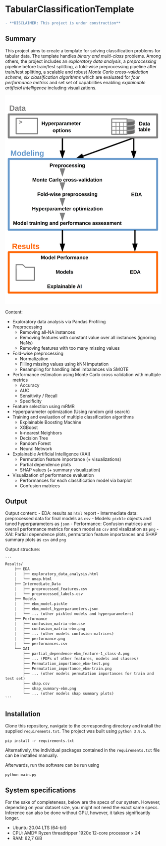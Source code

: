 # TabularClassificationTemplate

```diff
- **DISCLAIMER: This project is under construction**
```

## Summary
This project aims to create a template for solving classification problems for tabular data.
The template handles *binary and multi-class* problems. Among others, the project includes an *exploratory data analysis*, a *preprocessing* pipeline before train/test splitting, a fold-wise preprocessing pipeline after train/test splitting, a scalable and robust *Monte Carlo cross-validation scheme*, *six classification algorithms* which are evaluated for *four performance metrics* and set set of capabilities enabling *explainable artificial intelligence* including visualizations.

<img src="Assets/tct_flow_simple.png" alt="Workflow diagram" width="600"/>

Content:

- Exploratory data analysis via Pandas Profiling
- Preprocessing
    - Removing all-NA instances
    - Removing features with constant value over all instances (ignoring NaNs)
    - Removing features with too many missing values
- Fold-wise preprocessing
    - Normalization
    - Filling missing values using kNN imputation
    - Resampling for handling label imbalances via SMOTE
- Performance estimation using Monte Carlo cross validation with multiple metrics
    - Accuracy
    - AUC
    - Sensitivity / Recall
    - Specificity
- Feature selection using mRMR
- Hyperparameter optimization (Using random grid search)
- Training and evaluation of multiple classification algorithms
    - Explainable Boosting Machine
    - XGBoost
    - k-nearest Neighbors
    - Decision Tree
    - Random Forest
    - Neural Network
- Explainable Artificial Intelligence (XAI)
    - Permutation feature importance (+ visualizations)
    - Partial dependence plots
    - SHAP values (+ summary visualization)
- Visualization of performance evaluation
    - Performances for each classification model via barplot
    - Confusion matrices

## Output
Output content:
    - EDA: results as `html` report
    - Intermediate data: preprocessed data for final models as `csv`
    - Models: `pickle` objects and tuned hyperparameters as `json`
    - Performance: Confusion matrices and overall performance metrics for each model as `csv` and visalization as `png`
    - XAI: Partial dependence plots, permutation feature importances and SHAP summary plots as `csv` and `png`
    
Output structure:
    
    ```
    Results/
        ├── EDA
        |   ├── exploratory_data_analysis.html
        |   └── umap.html
        ├── Intermediate_Data
        |   ├── preprocessed_features.csv
        |   └── preprocessed_labels.csv
        ├── Models
        |   ├── ebm_model.pickle
        |   ├── ebm_model_hyperparameters.json
        |   └── ... (other pickled models and hyperparameters)
        ├── Performance
        |   ├── confusion_matrix-ebm.csv
        |   ├── confusion_matrix-ebm.png
        |   ├── ... (other models confusion matrices)
        |   ├── performance.png
        |   └── performances.csv
        └── XAI
            ├── partial_dependence-ebm_feature-1_class-A.png
            ├── ... (PDPs of other features, models and classes)
            ├── Permutation_importance_ebm-test.png
            ├── Permutation_importance_ebm-train.png
            ├── ... (other models permutation importances for train and test set)
            ├── shap.csv
            ├── shap_summary-ebm.png
            └── ... (other models shap summary plots)
    ```

## Installation
Clone this repository, navigate to the corresponding directory and install the supplied `requirements.txt`. The project was built using `python 3.9.5`.
```
pip install -r requirements.txt
```
Alternatively, the individual packages contained in the `requirements.txt` file can be installed manually.

Afterwards, run the software can be run using 
```
python main.py
```

## System specifications
For the sake of completeness, below are the specs of our system. However, depending on your dataset size, you might not need the exact same specs. Inference can also be done without GPU, however, it takes significantly longer.

- Ubuntu 20.04 LTS (64-bit)
- CPU: AMD® Ryzen threadripper 1920x 12-core processor × 24 
- RAM: 62,7 GiB
